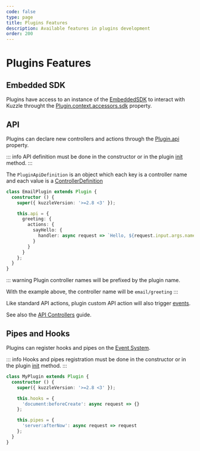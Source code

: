 ```yaml
---
code: false
type: page
title: Plugins Features
description: Available features in plugins development
order: 200
---
```


# Plugins Features

## Embedded SDK

Plugins have access to an instance of the [EmbeddedSDK](/core/2/guides/develop-on-kuzzle/embedded-sdk) to interact with Kuzzle throught the [Plugin.context.accessors.sdk](/core/2/framework/classes/plugin-context-accessors/properties#sdk) property.

## API

Plugins can declare new controllers and actions through the [Plugin.api](/core/2/framework/abstract-classes/plugin/properties#api) property.

::: info
API definition must be done in the constructor or in the plugin [init](doc/2/guides/write-plugins/start-writing-plugins#init-method) method.
:::

The `PluginApiDefinition` is an object which each key is a controller name and each value is a [ControllerDefinition](/core/2/framework/types/controller-definition)

```ts
class EmailPlugin extends Plugin {
  constructor () {
    super({ kuzzleVersion: '>=2.8 <3' });

    this.api = {
      greeting: {
        actions: {
          sayHello: {
            handler: async request => `Hello, ${request.input.args.name}`
          }
        }
      }
    };
  }
}
```
::: warning
Plugin controller names will be prefixed by the plugin name.

With the example above, the controller name will be `email/greeting`
:::

Like standard API actions, plugin custom API action will also trigger [events](/core/2/framework/events/plugin).

See also the [API Controllers](/core/2/guides/develop-on-kuzzle/api-controllers) guide.


## Pipes and Hooks

Plugins can register hooks and pipes on the [Event System](/core/2/guides/develop-on-kuzzle/event-system).

::: info
Hooks and pipes registration must be done in the constructor or in the plugin [init](/core/2/guides/write-plugins/start-writing-plugins#init-method) method.
:::

```ts
class MyPlugin extends Plugin {
  constructor () {
    super({ kuzzleVersion: '>=2.8 <3' });

    this.hooks = {
      'document:beforeCreate': async request => {}
    };

    this.pipes = {
      'server:afterNow': async request => request
    };
  }
}
```
